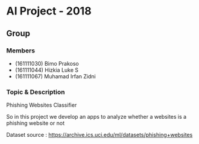 # AI Project - 2018 
## Group 

### Members

* (161111030) Bimo Prakoso
* (161111044) Hizkia Luke S
* (161111067) Muhamad Irfan Zidni

### Topic & Description

Phishing Websites Classifier

So in this project we develop an apps to analyze whether a websites is a phishing website or not

Dataset source :
https://archive.ics.uci.edu/ml/datasets/phishing+websites


